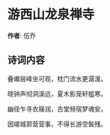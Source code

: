 # 游西山龙泉禅寺

**作者**: 伍乔

## 诗词内容

叠𪩘层峰坐可观，枕门流水更潺湲。

晓钟声彻洞溪远，夏木影笼轩槛寒。

幽径乍寻衣屦润，古堂频宿梦魂安。

因嗟城郭营营事，不得长游空鬓残。

